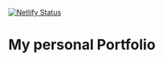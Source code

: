 [![Netlify Status](https://api.netlify.com/api/v1/badges/4024ce1c-c6a5-4d5c-be0a-7ea008e712ab/deploy-status)](https://app.netlify.com/sites/lucaspintos/deploys)
# My personal Portfolio
